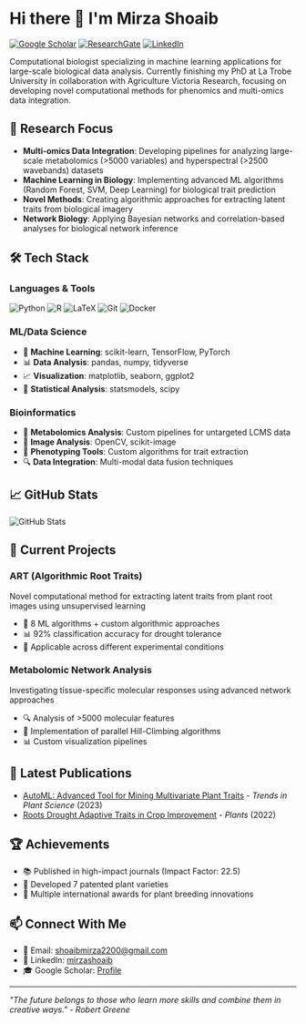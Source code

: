 
# Hi there 👋 I'm Mirza Shoaib

[![Google Scholar](https://img.shields.io/badge/Google_Scholar-4285F4?style=for-the-badge&logo=google-scholar&logoColor=white)](https://scholar.google.com/citations?user=UbsSwLoAAAAJ&hl=en)
[![ResearchGate](https://img.shields.io/badge/Research_Gate-00CCBB.svg?&style=for-the-badge&logo=ResearchGate&logoColor=white)](https://www.researchgate.net/profile/Mirza-Shoaib)
[![LinkedIn](https://img.shields.io/badge/LinkedIn-0077B5?style=for-the-badge&logo=linkedin&logoColor=white)](https://www.linkedin.com/in/mirzashoaib/)

Computational biologist specializing in machine learning applications for large-scale biological data analysis. Currently finishing my PhD at La Trobe University in collaboration with Agriculture Victoria Research, focusing on developing novel computational methods for phenomics and multi-omics data integration.

## 🧬 Research Focus

- **Multi-omics Data Integration**: Developing pipelines for analyzing large-scale metabolomics (>5000 variables) and hyperspectral (>2500 wavebands) datasets
- **Machine Learning in Biology**: Implementing advanced ML algorithms (Random Forest, SVM, Deep Learning) for biological trait prediction
- **Novel Methods**: Creating algorithmic approaches for extracting latent traits from biological imagery
- **Network Biology**: Applying Bayesian networks and correlation-based analyses for biological network inference

## 🛠️ Tech Stack

### Languages & Tools
![Python](https://img.shields.io/badge/Python-3776AB?style=flat-square&logo=python&logoColor=white)
![R](https://img.shields.io/badge/R-276DC3?style=flat-square&logo=r&logoColor=white)
![LaTeX](https://img.shields.io/badge/LaTeX-008080?style=flat-square&logo=latex&logoColor=white)
![Git](https://img.shields.io/badge/Git-F05032?style=flat-square&logo=git&logoColor=white)
![Docker](https://img.shields.io/badge/Docker-2496ED?style=flat-square&logo=docker&logoColor=white)

### ML/Data Science
- 🤖 **Machine Learning**: scikit-learn, TensorFlow, PyTorch
- 📊 **Data Analysis**: pandas, numpy, tidyverse
- 📈 **Visualization**: matplotlib, seaborn, ggplot2
- 🧮 **Statistical Analysis**: statsmodels, scipy

### Bioinformatics
- 🧬 **Metabolomics Analysis**: Custom pipelines for untargeted LCMS data
- 📸 **Image Analysis**: OpenCV, scikit-image
- 🌿 **Phenotyping Tools**: Custom algorithms for trait extraction
- 🔍 **Data Integration**: Multi-modal data fusion techniques

## 📈 GitHub Stats

![GitHub Stats](https://github-readme-stats.vercel.app/api?username=shoaibms&show_icons=true&theme=radical)

## 🎯 Current Projects

### ART (Algorithmic Root Traits)
Novel computational method for extracting latent traits from plant root images using unsupervised learning
- 🔧 8 ML algorithms + custom algorithmic approaches
- 📊 92% classification accuracy for drought tolerance
- 🌱 Applicable across different experimental conditions

### Metabolomic Network Analysis
Investigating tissue-specific molecular responses using advanced network approaches
- 🔍 Analysis of >5000 molecular features
- 🧮 Implementation of parallel Hill-Climbing algorithms
- 📊 Custom visualization pipelines

## 📝 Latest Publications

- [AutoML: Advanced Tool for Mining Multivariate Plant Traits](https://doi.org/10.1016/j.tplants.2023.09.008) - *Trends in Plant Science* (2023)
- [Roots Drought Adaptive Traits in Crop Improvement](https://www.mdpi.com/2223-7747/11/17/2256) - *Plants* (2022)

## 🏆 Achievements

- 📚 Published in high-impact journals (Impact Factor: 22.5)
- 🌱 Developed 7 patented plant varieties
- 🏅 Multiple international awards for plant breeding innovations

## 📫 Connect With Me

- 📧 Email: shoaibmirza2200@gmail.com
- 🔗 LinkedIn: [mirzashoaib](https://www.linkedin.com/in/mirzashoaib/)
- 🎓 Google Scholar: [Profile](https://scholar.google.com/citations?user=UbsSwLoAAAAJ&hl=en)

---
*"The future belongs to those who learn more skills and combine them in creative ways." - Robert Greene*
